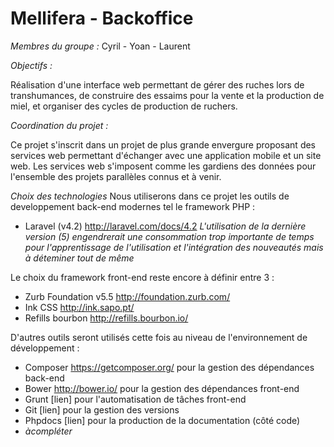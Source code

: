 # Mellifera - Backoffice

_Membres du groupe :_
Cyril - Yoan - Laurent

_Objectifs :_

Réalisation d'une interface web permettant de gérer des ruches lors de transhumances, de construire des essaims pour la vente et la production de miel, et organiser des cycles de production de ruchers.

_Coordination du projet :_

Ce projet s'inscrit dans un projet de plus grande envergure proposant des services web permettant d'échanger avec une application mobile et un site web.
Les services web s'imposent comme les gardiens des données pour l'ensemble des projets parallèles connus et à venir.

_Choix des technologies_
Nous utiliserons dans ce projet les outils de developpement back-end modernes tel le framework PHP :
*  Laravel (v4.2) http://laravel.com/docs/4.2
_L'utilisation de la dernière version (5) engendrerait une consommation trop importante de temps pour l'apprentissage de l'utilisation et l'intégration des nouveautés mais à déteminer tout de même_

Le choix du framework front-end reste encore à définir entre 3 :

*  Zurb Foundation v5.5 http://foundation.zurb.com/
*  Ink CSS http://ink.sapo.pt/
*  Refills bourbon http://refills.bourbon.io/

D'autres outils seront utilisés cette fois au niveau de l'environnement de développement :

*  Composer https://getcomposer.org/ pour la gestion des dépendances back-end
*  Bower http://bower.io/ pour la gestion des dépendances front-end
*  Grunt [lien] pour l'automatisation de tâches front-end
*  Git [lien] pour la gestion des versions
*  Phpdocs [lien] pour la production de la documentation (côté code)
*  _àcompléter_



